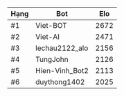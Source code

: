 Hạng|Bot|Elo
---|---|---
#1|Viet-BOT|2672
#2|Viet-AI|2471
#3|lechau2122_alo|2156
#4|TungJohn|2126
#5|Hien-Vinh_Bot2|2113
#6|duythong1402|2025
